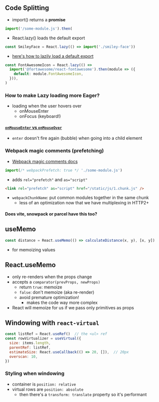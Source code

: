 ## Code Splitting

- import() returns a **promise**

```js
import('/some-module.js').then(
```

- React.lazy() loads the default export

```jsx
const SmileyFace = React.lazy(() => import('./smiley-face'))
```

- [here's how to lazily load a default export](https://stackoverflow.com/a/66289130/8479344)

```jsx
const FontAwesomeIcon = React.lazy(() =>
  import('@fortawesome/react-fontawesome').then(module => ({
    default: module.FontAwesomeIcon,
  })),
)
```

### How to make Lazy loading more Eager?

- loading when the user hovers over
  - onMouseEnter
  - onFocus (keyboard!)

#### [`onMouseEnter` vs `onMouseOver`](https://stackoverflow.com/questions/1638877/difference-between-onmouseover-and-onmouseenter)

- `enter` doesn't fire again (bubble) when going into a child element

### Webpack magic comments (prefetching)

- [Webpack magic comments docs](https://webpack.js.org/api/module-methods/#magic-comments)

```js
import(/* webpackPrefetch: true */ './some-module.js')
```

- adds `rel="prefetch"` and `as="script"`

```html
<link rel="prefetch" as="script" href="/static/js/1.chunk.js" />
```

- `webpackChunkName`: put common modules together in the same chunk
  - less of an optimization now that we have multiplexing in HTTP2+

#### Does vite, snowpack or parcel have this too?

## useMemo

```jsx
const distance = React.useMemo(() => calculateDistance(x, y), [x, y])
```

- for memoizing values

## React.useMemo

- only re-renders when the props change
- accepts a `comparator(prevProps, newProps)`
  - return `true`: memoize
  - `false`: don't memoize (aka re-render)
  - avoid premature optimization!
    - makes the code way more complex
- React will memoize for us if we pass only primitives as props

## Windowing with `react-virtual`

```js
const listRef = React.useRef()  // the <ul> ref
const rowVirtualizer = useVirtual({
  size: items.length,
  parentRef: listRef,
  estimateSize: React.useCallback(() => 20, []),  // 20px
  overscan: 10,
})
```

### Styling when windowing
- container is `position: relative`
- virtual rows are `position: absolute`
  - then there's a `transform: translate` property so it's performant
